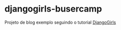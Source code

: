 # djangogirls-busercamp

Projeto de blog exemplo seguindo o tutorial [DjangoGirls](https://djangogirls.org/)
